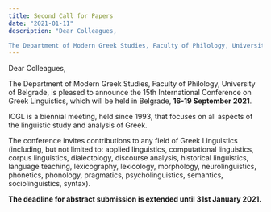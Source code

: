 ```yaml
---
title: Second Call for Papers
date: "2021-01-11"
description: "Dear Colleagues,

The Department of Modern Greek Studies, Faculty of Philology, University of Belgrade, is pleased to announce the 15th International Conference on Greek Linguistics, which will be held in Belgrade, 16-19 September 2021."
---
```


Dear Colleagues,

The Department of Modern Greek Studies, Faculty of Philology, University of Belgrade, is pleased to announce the 15th International Conference on Greek Linguistics, which will be held in Belgrade, <b>16-19 September 2021</b>.

ICGL is a biennial meeting, held since 1993, that focuses on all aspects of the linguistic study and analysis of Greek.

The conference invites contributions to any field of Greek Linguistics (including, but not limited to: applied linguistics, computational linguistics, corpus linguistics, dialectology, discourse analysis, historical linguistics, language teaching, lexicography, lexicology, morphology, neurolinguistics, phonetics, phonology, pragmatics, psycholinguistics, semantics, sociolinguistics, syntax).

<strong>The deadline for abstract submission is extended until 31st January 2021.</strong>
